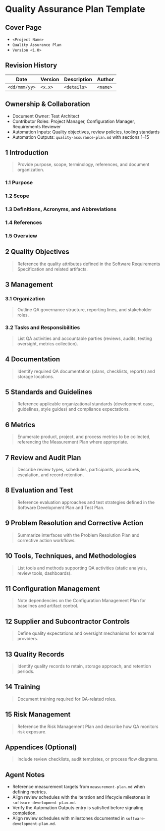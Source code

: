 # Quality Assurance Plan Template

## Cover Page
- `<Project Name>`
- `Quality Assurance Plan`
- `Version <1.0>`

## Revision History

| Date | Version | Description | Author |
| --- | --- | --- | --- |
| `<dd/mmm/yy>` | `<x.x>` | `<details>` | `<name>` |

## Ownership & Collaboration
- Document Owner: Test Architect
- Contributor Roles: Project Manager, Configuration Manager, Requirements Reviewer
- Automation Inputs: Quality objectives, review policies, tooling standards
- Automation Outputs: `quality-assurance-plan.md` with sections 1–15

## 1 Introduction
> Provide purpose, scope, terminology, references, and document organization.

### 1.1 Purpose
### 1.2 Scope
### 1.3 Definitions, Acronyms, and Abbreviations
### 1.4 References
### 1.5 Overview

## 2 Quality Objectives
> Reference the quality attributes defined in the Software Requirements Specification and related artifacts.

## 3 Management
### 3.1 Organization
> Outline QA governance structure, reporting lines, and stakeholder roles.

### 3.2 Tasks and Responsibilities
> List QA activities and accountable parties (reviews, audits, testing oversight, metrics collection).

## 4 Documentation
> Identify required QA documentation (plans, checklists, reports) and storage locations.

## 5 Standards and Guidelines
> Reference applicable organizational standards (development case, guidelines, style guides) and compliance expectations.

## 6 Metrics
> Enumerate product, project, and process metrics to be collected, referencing the Measurement Plan where appropriate.

## 7 Review and Audit Plan
> Describe review types, schedules, participants, procedures, escalation, and record retention.

## 8 Evaluation and Test
> Reference evaluation approaches and test strategies defined in the Software Development Plan and Test Plan.

## 9 Problem Resolution and Corrective Action
> Summarize interfaces with the Problem Resolution Plan and corrective action workflows.

## 10 Tools, Techniques, and Methodologies
> List tools and methods supporting QA activities (static analysis, review tools, dashboards).

## 11 Configuration Management
> Note dependencies on the Configuration Management Plan for baselines and artifact control.

## 12 Supplier and Subcontractor Controls
> Define quality expectations and oversight mechanisms for external providers.

## 13 Quality Records
> Identify quality records to retain, storage approach, and retention periods.

## 14 Training
> Document training required for QA-related roles.

## 15 Risk Management
> Reference the Risk Management Plan and describe how QA monitors risk exposure.

## Appendices (Optional)
> Include review checklists, audit templates, or process flow diagrams.

## Agent Notes
- Reference measurement targets from `measurement-plan.md` when defining metrics.
- Align review schedules with the iteration and lifecycle milestones in `software-development-plan.md`.
- Verify the Automation Outputs entry is satisfied before signaling completion.
- Align review schedules with milestones documented in `software-development-plan.md`.
